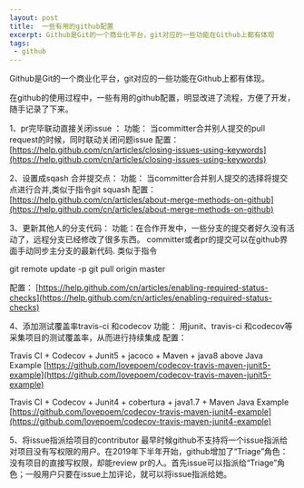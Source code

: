 ```yaml
---
layout: post
title:  一些有用的github配置
excerpt: Github是Git的一个商业化平台，git对应的一些功能在Github上都有体现
tags:
 - github
---
```

Github是Git的一个商业化平台，git对应的一些功能在Github上都有体现。

在github的使用过程中，一些有用的github配置，明显改进了流程，方便了开发，随手记录了下来。

1、pr完毕联动直接关闭issue ：
功能： 当committer合并别人提交的pull request的时候，同时联动关闭问题issue
配置： [https://help.github.com/cn/articles/closing-issues-using-keywords](https://help.github.com/cn/articles/closing-issues-using-keywords)

2、设置成sqash 合并提交点：
功能： 当committer合并别人提交的选择将提交点进行合并,类似于指令git squash
配置： [https://help.github.com/cn/articles/about-merge-methods-on-github](https://help.github.com/cn/articles/about-merge-methods-on-github)

3、更新其他人的分支代码：
功能：在合作开发中，一些分支的提交者好久没有活动了，远程分支已经修改了很多东西。 committer或者pr的提交可以在github界面手动同步主分支的最新代码.
类似于指令
>
git remote update -p
git pull origin master

配置： [https://help.github.com/cn/articles/enabling-required-status-checks](https://help.github.com/cn/articles/enabling-required-status-checks)

4、添加测试覆盖率travis-ci 和codecov
功能： 用junit、travis-ci 和codecov等采集项目的测试覆盖率，从而进行持续集成
配置：

Travis CI + Codecov + Junit5 + jacoco + Maven + java8 above Java Example
[https://github.com/lovepoem/codecov-travis-maven-junit5-example](https://github.com/lovepoem/codecov-travis-maven-junit5-example)

Travis CI + Codecov + Junit4 + cobertura + java1.7 + Maven Java Example
[https://github.com/lovepoem/codecov-travis-maven-junit4-example](https://github.com/lovepoem/codecov-travis-maven-junit4-example)

5、将issue指派给项目的contributor
最早时候github不支持将一个issue指派给对项目没有写权限的用户。在2019年下半年开始，github增加了“Triage”角色：没有项目的直接写权限，却能review pr的人。首先issue可以指派给“Triage”角色；一般用户只要在issue上加评论，就可以将issue指派给她。



